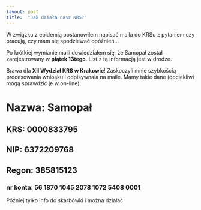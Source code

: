 ```yaml
---
layout: post
title:  "Jak działa nasz KRS?"
---
```


W związku z epidemią postanowiłem napisać maila do KRSu z pytaniem czy pracują, czy mam się spodziewać opóźnień...

Po krótkiej wymianie maili dowiedziałem się, że Samopał został zarejestrowany w __piątek 13tego__. List z tą informacją jest w drodze.

Brawa dla __XII Wydział KRS w Krakowie__! Zaskoczyli mnie szybkością procesowania wniosku i odpisywnaia na maile. Mamy takie dane (dociekliwi mogą sprawdzić je w on-line):

# Nazwa: Samopał
## KRS: 0000833795
## NIP: 6372209768
## Regon: 385815123
### nr konta: 56 1870 1045 2078 1072 5408 0001

 
Później tylko info do skarbówki i można działać.
